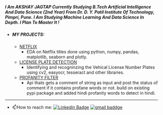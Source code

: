 ##### I Am AKSHAY JAGTAP Currently Studying B.Tech Artificial Intelligence And Data Science (2nd Year) From  Dr. D. Y. Patil Institute Of Technology, Pimpri, Pune. I Am Studying Machine Learning And Data Science In Depth. I Plan To Master It !

- #####  MY PROJECTS:

  - [NETFLIX][NETFLIX] 
     - EDA on Netflix titles  done using python, numpy, pandas, matplotlib, seaborn and plotly.
  - [LICENSE PLATE DETECTION][LICENSE PLATE DETECTION] 
     - Identifying  and recogninzing the Vehical License Number Plates using cv2, easyocr, tesseract and other libraries.
  - [PROFANITY FILTER][PROFANITY FILTER] 
     - Api thats gets a comment of string as input and post the status of comment if it contains profane words or not.
     build on existing pypi package and added hindi profanity words to detect in hindi.

     
<hr>

- :mailbox:How to reach me: [![Linkedin Badge](https://img.shields.io/badge/-Akshay-blue?style=flat&logo=Linkedin&logoColor=white)](https://www.linkedin.com/in/akshayjagtxp/) [![gmail baddge]( https://img.shields.io/badge/Mail-Akshay-red)](mailto:jagtapakshay90@gmail.com)

[NETFLIX]: https://github.com/akshxyjagtap/Data-Science/tree/main/NETFLIX "NETFLIX"
[My_Linked_in]:  www.linkedin.com/in/akshay-jagtap-b43b64162 "My_Linked_in"
[LICENSE PLATE DETECTION]:https://github.com/akshxyjagtap/Data-Science/tree/main/License%20Plate%20Detection "LICENSE PLATE DETECTION"

[PROFANITY FILTER]:https://github.com/akshxyjagtap/Data-Science/tree/main/Profanity%20Filter%20api "PROFANITY FILTER"
